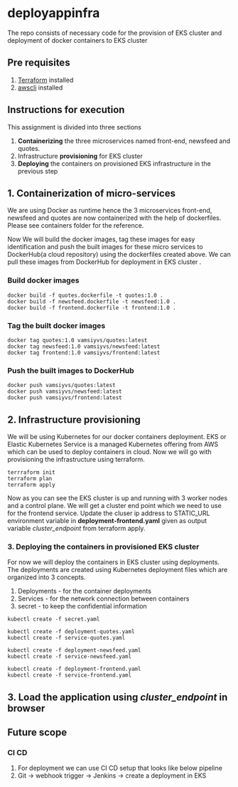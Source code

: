 # deployappinfra
The repo consists of necessary code for the provision of EKS cluster and deployment of docker containers to EKS cluster
## Pre requisites
1. [Terraform](https://learn.hashicorp.com/tutorials/terraform/install-cli) installed
2. [awscli](https://docs.aws.amazon.com/cli/latest/userguide/getting-started-install.html) installed
## Instructions for execution
This assignment is divided into three sections

1. **Containerizing** the three microservices named front-end, newsfeed and quotes.
2. Infrastructure **provisioning** for EKS cluster
3. **Deploying** the containers on provisioned EKS infrastructure in the previous step

## 1. Containerization of micro-services

We are using Docker as runtime hence the 3 microservices front-end, newsfeed and quotes are now containerized with the help of dockerfiles. Please see containers folder for the reference.

Now We will build the docker images, tag these images for easy identification and push the built images for these micro services to DockerHub(a cloud repository) using the dockerfiles created above. We can pull these images from DockerHub for deployment in EKS cluster .

### Build docker images
```
docker build -f quotes.dockerfile -t quotes:1.0 .
docker build -f newsfeed.dockerfile -t newsfeed:1.0 .
docker build -f frontend.dockerfile -t frontend:1.0 .
```

### Tag the built docker images
```
docker tag quotes:1.0 vamsiyvs/quotes:latest
docker tag newsfeed:1.0 vamsiyvs/newsfeed:latest
docker tag frontend:1.0 vamsiyvs/frontend:latest
```

### Push the built images to DockerHub
```
docker push vamsiyvs/quotes:latest
docker push vamsiyvs/newsfeed:latest
docker push vamsiyvs/frontend:latest
```

## 2. Infrastructure provisioning

We will be using Kubernetes for our docker containers deployment. EKS or Elastic Kubernetes Service is a managed Kubernetes offering from AWS which can be used to deploy containers in cloud. Now we will go with provisioning the infrastructure using terraform.
```
terrraform init
terraform plan
terraform apply
```
Now as you can see the EKS cluster is up and running with 3 worker nodes and a control plane. We will get a cluster end point which we need to use for the frontend service.
Update the cluser ip address to STATIC_URL environment variable in **deployment-frontend.yaml** given as output variable *cluster_endpoint* from terraform apply.

### 3. Deploying the containers in provisioned EKS cluster 

For now we will deploy the containers in EKS cluster using deployments. The deployments are created using Kubernetes deployment files which are organized into 3 concepts.
1. Deployments - for the container deployments
2. Services - for the network connection between containers
3. secret - to keep the confidential information

```
kubectl create -f secret.yaml

kubectl create -f deployment-quotes.yaml
kubectl create -f service-quotes.yaml 

kubectl create -f deployment-newsfeed.yaml
kubectl create -f service-newsfeed.yaml

kubectl create -f deployment-frontend.yaml
kubectl create -f service-frontend.yaml 
```

## 3. Load the application using *cluster_endpoint* in browser

## Future scope
### CI CD
1. For deployment we can use CI CD setup that looks like below pipeline
2. Git -> webhook trigger -> Jenkins -> create a deployment in EKS
